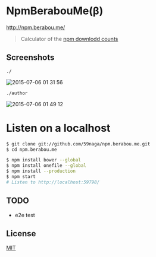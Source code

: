 # NpmBerabouMe(β)

http://npm.berabou.me/

> Calculator of the [npm downlodd counts](https://www.npmjs.com/)

## Screenshots

`./`

![2015-07-06 01 31 56](https://cloud.githubusercontent.com/assets/1548478/8512569/e396825c-2383-11e5-951e-3877dcd02d2d.png)

`./author`

![2015-07-06 01 49 12](https://cloud.githubusercontent.com/assets/1548478/8512570/eb630dac-2383-11e5-8f22-793cd626b08d.png)

# Listen on a localhost

```bash
$ git clone git://github.com/59naga/npm.berabou.me.git
$ cd npm.berabou.me

$ npm install bower --global
$ npm install onefile --global
$ npm install --production
$ npm start
# Listen to http://localhost:59798/
```

## TODO
* e2e test

License
---
[MIT][License]

[License]: http://59naga.mit-license.org/

[sauce-image]: http://soysauce.berabou.me/u/59798/npm-berabou-me.svg
[sauce]: https://saucelabs.com/u/59798
[npm-image]:https://img.shields.io/npm/v/npm-berabou-me.svg?style=flat-square
[npm]: https://npmjs.org/package/npm-berabou-me
[travis-image]: http://img.shields.io/travis/59naga/npm-berabou-me.svg?style=flat-square
[travis]: https://travis-ci.org/59naga/npm-berabou-me
[coveralls-image]: http://img.shields.io/coveralls/59naga/npm-berabou-me.svg?style=flat-square
[coveralls]: https://coveralls.io/r/59naga/npm-berabou-me?branch=master
